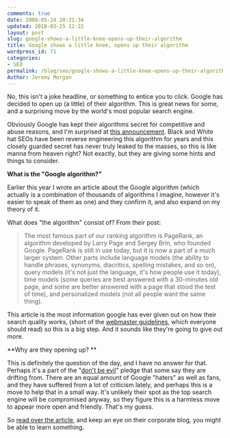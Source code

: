 ```yaml
---
comments: true
date: 2008-05-24 20:31:34
updated: 2018-03-25 12:22
layout: post
slug: google-shows-a-little-knee-opens-up-their-algorithm
title: Google shows a little knee, opens up their algorithm
wordpress_id: 71
categories:
- SEO
permalink: /blog/seo/google-shows-a-little-knee-opens-up-their-algorithm/
Author: Jeremy Morgan
---
```


No, this isn't a joke headline, or something to entice you to click. Google has decided to open up (a little) of their algorithm. This is great news for some, and a surprising move by the world's most popular search engine. 


Obviously Google has kept their algorithms secret for competitive and abuse reasons, and I'm surprised at [this announcement](http://googleblog.blogspot.com/2008/05/introduction-to-google-search-quality.html). Black and White hat SEOs have been reverse engineering this algorithm for years and this closely guarded secret has never truly leaked to the masses, so this is like manna from heaven right? Not exactly, but they are giving some hints and things to consider. 

**What is the "Google algorithm?"**

Earlier this year I wrote an article about the Google algorithm (which actually is a combination of thousands of algorithms I imagine, however it's easier to speak of them as one) and they confirm it, and also expand on my theory of it. 

What does "the algorithm" consist of? From their post:



> The most famous part of our ranking algorithm is PageRank, an algorithm developed by Larry Page and Sergey Brin, who founded Google. PageRank is still in use today, but it is now a part of a much larger system. Other parts include language models (the ability to handle phrases, synonyms, diacritics, spelling mistakes, and so on), query models (it's not just the language, it's how people use it today), time models (some queries are best answered with a 30-minutes old page, and some are better answered with a page that stood the test of time), and personalized models (not all people want the same thing).



This article is the most information google has ever given out on how their search quality works, (short of the [webmaster guidelines](http://www.google.com/support/webmasters/bin/answer.py?answer=35769), which everyone should read) so this is a big step. And it sounds like they're going to give out more.

**Why are they opening up? ** 

This is definitely the question of the day, and I have no answer for that. Perhaps it's a part of the "[don't be evil](http://en.wikipedia.org/wiki/Don't_be_evil)" pledge that some say they are drifting from. There are an equal amount of Google "haters" as well as fans, and they have suffered from a lot of criticism lately, and perhaps this is a move to help that in a small way. It's unlikely their spot as the top search engine will be compromised anyway, so they figure this is a harmless move to appear more open and friendly. That's my guess. 

So [read over the article](http://googleblog.blogspot.com/2008/05/introduction-to-google-search-quality.html), and keep an eye on their corporate blog, you might be able to learn something. 

